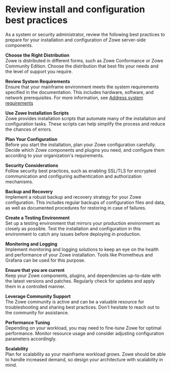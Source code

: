 # Review install and configuration best practices 

As a system or security administrator, review the following best practices to prepare for your installation and configuration of Zowe server-side components.

**Choose the Right Distribution**  
Zowe is distributed in different forms, such as Zowe Conformance or Zowe Community Edition. Choose the distribution that best fits your needs and the level of support you require.

**Review System Requirements**  
Ensure that your mainframe environment meets the system requirements specified in the documentation. This includes hardware, software, and network prerequisites. For more information, see [Address system requirements](./)

**Use Zowe Installation Scripts**  
Zowe provides installation scripts that automate many of the installation and configuration tasks. These scripts can help simplify the process and reduce the chances of errors.

**Plan Your Configuration**  
Before you start the installation, plan your Zowe configuration carefully. Decide which Zowe components and plugins you need, and configure them according to your organization's requirements.

**Security Considerations**  
Follow security best practices, such as enabling SSL/TLS for encrypted communication and configuring authentication and authorization mechanisms.

**Backup and Recovery**  
Implement a robust backup and recovery strategy for your Zowe configuration. This includes regular backups of configuration files and data, as well as documented procedures for restoring in case of failures.

**Create a Testing Environment**  
Set up a testing environment that mirrors your production environment as closely as possible. Test the installation and configuration in this environment to catch any issues before deploying in production.

**Monitoring and Logging**  
Implement monitoring and logging solutions to keep an eye on the health and performance of your Zowe installation. Tools like Prometheus and Grafana can be used for this purpose.

**Ensure that you are current**  
Keep your Zowe components, plugins, and dependencies up-to-date with the latest versions and patches. Regularly check for updates and apply them in a controlled manner.

**Leverage Community Support**  
The Zowe community is active and can be a valuable resource for troubleshooting and sharing best practices. Don't hesitate to reach out to the community for assistance.

**Performance Tuning**  
Depending on your workload, you may need to fine-tune Zowe for optimal performance. Monitor resource usage and consider adjusting configuration parameters accordingly.

**Scalability**  
Plan for scalability as your mainframe workload grows. Zowe should be able to handle increased demand, so design your architecture with scalability in mind.

